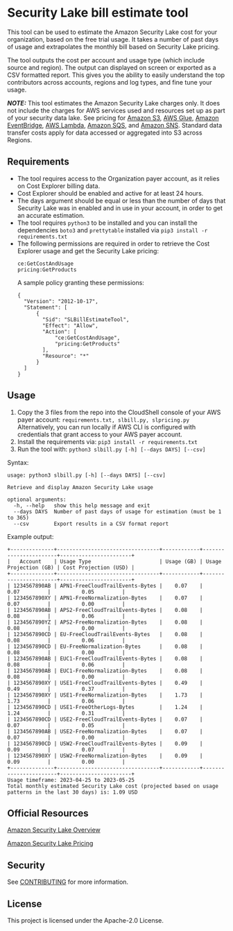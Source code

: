 # Security Lake bill estimate tool

This tool can be used to estimate the Amazon Security Lake cost for your organization, based on the free trial usage. 
It takes a number of past days of usage and extrapolates the monthly bill based on Security Lake pricing. 

The tool outputs the cost per account and usage type (which include source and region). The output can displayed on screen or exported as a CSV formatted report. This gives you the ability to easily understand the top contributors across accounts, regions and log types, and fine tune your usage.

**_NOTE:_**  This tool estimates the Amazon Security Lake charges only. It does not include the charges for AWS services used and resources set up as part of your security data lake. See pricing for [Amazon S3](https://aws.amazon.com/s3/pricing/), [AWS Glue](https://aws.amazon.com/glue/pricing/), [Amazon EventBridge](https://aws.amazon.com/eventbridge/pricing/), [AWS Lambda](https://aws.amazon.com/lambda/pricing/), [Amazon SQS](https://aws.amazon.com/sqs/pricing/), and [Amazon SNS](https://aws.amazon.com/sns/pricing/). Standard data transfer costs apply for data accessed or aggregated into S3 across Regions.


## Requirements

* The tool requires access to the Organization payer account, as it relies on Cost Explorer billing data.
* Cost Explorer should be enabled and active for at least 24 hours.
* The days argument should be equal or less than the number of days that Security Lake was in enabled and in use in your account, in order to get an accurate estimation.
* The tool requires ```python3``` to be installed and you can install the dependencies ```boto3``` and ```prettytable``` installed via ```pip3 install -r requirements.txt``` 
* The following permissions are required in order to retrieve the Cost Explorer usage and  get the Security Lake pricing:
  ```
  ce:GetCostAndUsage
  pricing:GetProducts
  ```
  A sample policy granting these permissions:
  ```
  {
    "Version": "2012-10-17",
    "Statement": [
        {
          "Sid": "SLBillEstimateTool",
          "Effect": "Allow",
          "Action": [
              "ce:GetCostAndUsage",
              "pricing:GetProducts"
          ],
          "Resource": "*"
        }
    ]
  }
  ```


## Usage

1. Copy the 3 files from the repo into the CloudShell console of your AWS payer account:  ```requirements.txt, slbill.py, slpricing.py``` Alternatively, you can run locally if AWS CLI is configured with credentials that grant access to your AWS payer account. 
2. Install the requirements via: ``` pip3 install -r requirements.txt ```
3. Run the tool with: ```python3 slbill.py [-h] [--days DAYS] [--csv] ```


Syntax:
```
usage: python3 slbill.py [-h] [--days DAYS] [--csv]

Retrieve and display Amazon Security Lake usage

optional arguments:
  -h, --help   show this help message and exit
  --days DAYS  Number of past days of usage for estimation (must be 1 to 365)
  --csv        Export results in a CSV format report
```

Example output:
```
+--------------+---------------------------------+------------+-----------------------+-----------------------+
|   Account    | Usage Type                      | Usage (GB) | Usage Projection (GB) | Cost Projection (USD) |
+--------------+---------------------------------+------------+-----------------------+-----------------------+
| 1234567890AB | APN1-FreeCloudTrailEvents-Bytes |    0.07    |          0.07         |          0.05         |
| 1234567890XY | APN1-FreeNormalization-Bytes    |    0.07    |          0.07         |          0.00         |
| 1234567890AB | APS2-FreeCloudTrailEvents-Bytes |    0.08    |          0.08         |          0.06         |
| 1234567890YZ | APS2-FreeNormalization-Bytes    |    0.08    |          0.08         |          0.00         |
| 1234567890CD | EU-FreeCloudTrailEvents-Bytes   |    0.08    |          0.08         |          0.06         |
| 1234567890CD | EU-FreeNormalization-Bytes      |    0.08    |          0.08         |          0.00         |
| 1234567890AB | EUC1-FreeCloudTrailEvents-Bytes |    0.08    |          0.08         |          0.06         |
| 1234567890AB | EUC1-FreeNormalization-Bytes    |    0.08    |          0.08         |          0.00         |
| 1234567890XY | USE1-FreeCloudTrailEvents-Bytes |    0.49    |          0.49         |          0.37         |
| 1234567890XY | USE1-FreeNormalization-Bytes    |    1.73    |          1.73         |          0.06         |
| 1234567890CD | USE1-FreeOtherLogs-Bytes        |    1.24    |          1.24         |          0.31         |
| 1234567890CD | USE2-FreeCloudTrailEvents-Bytes |    0.07    |          0.07         |          0.05         |
| 1234567890AB | USE2-FreeNormalization-Bytes    |    0.07    |          0.07         |          0.00         |
| 1234567890CD | USW2-FreeCloudTrailEvents-Bytes |    0.09    |          0.09         |          0.07         |
| 1234567890XY | USW2-FreeNormalization-Bytes    |    0.09    |          0.09         |          0.00         |
+--------------+---------------------------------+------------+-----------------------+-----------------------+
Usage timeframe: 2023-04-25 to 2023-05-25
Total monthly estimated Security Lake cost (projected based on usage patterns in the last 30 days) is: 1.09 USD
```

## Official Resources

[Amazon Security Lake Overview](https://aws.amazon.com/security-lake/)

[Amazon Security Lake Pricing](https://aws.amazon.com/security-lake/pricing/)

## Security

See [CONTRIBUTING](CONTRIBUTING.md#security-issue-notifications) for more information.

## License

This project is licensed under the Apache-2.0 License.